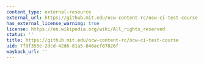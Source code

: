```yaml
---
content_type: external-resource
external_url: https://github.mit.edu/ocw-content-rc/ocw-ci-test-course
has_external_license_warning: true
license: https://en.wikipedia.org/wiki/All_rights_reserved
status: ''
title: https://github.mit.edu/ocw-content-rc/ocw-ci-test-course
uid: 7f9f355e-2dcd-42d6-81a5-846acf87826f
wayback_url: ''
---
```

